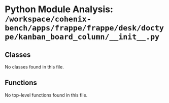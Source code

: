 # Python Module Analysis: `/workspace/cohenix-bench/apps/frappe/frappe/desk/doctype/kanban_board_column/__init__.py`

## Classes

No classes found in this file.


## Functions

No top-level functions found in this file.
